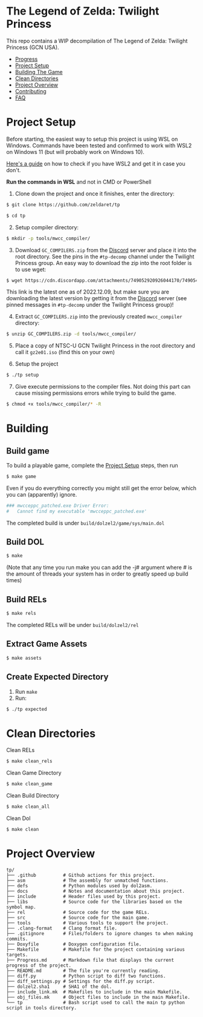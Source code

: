 # The Legend of Zelda: Twilight Princess

This repo contains a WIP decompilation of The Legend of Zelda: Twilight Princess (GCN USA).

<!--ts-->
* [Progress](./Progress.md)
* [Project Setup](#project-setup)
* [Building The Game](#building-the-game)  
* [Clean Directories](#clean-directories)
* [Project Overview](#project-overview)
* [Contributing](./docs/Contributing.md)
* [FAQ](https://zelda64.dev/games/tp)
        
<!--te-->

# Project Setup

Before starting, the easiest way to setup this project is using WSL on Windows. Commands have been tested and confirmed to work with WSL2 on Windows 11 (but will probably work on Windows 10).

[Here's a guide](https://learn.microsoft.com/en-us/windows/wsl/install#check-which-version-of-wsl-you-are-running) on how to check if you have WSL2 and get it in case you don't.

**Run the commands in WSL** and not in CMD or PowerShell

1. Clone down the project and once it finishes, enter the directory:

```bash
$ git clone https://github.com/zeldaret/tp

$ cd tp
```

2. Setup compiler directory:

```bash
$ mkdir -p tools/mwcc_compiler/
```

3. Download `GC_COMPILERS.zip` from the [Discord](https://discord.gg/Nshw5pHS4h) server and place it into the root directory. See the pins in the `#tp-decomp` channel under the Twilight Princess group. An easy way to download the zip into the root folder is to use wget:
```bash
$ wget https://cdn.discordapp.com/attachments/749052920926044170/749054695112441856/GC_COMPILERS.zip
```
This link is the latest one as of 2022.12.09, but make sure you are downloading the latest version by getting it from the [Discord](https://discord.gg/Nshw5pHS4h) server (see pinned messages in `#tp-decomp` under the Twilight Princess group)!

4. Extract `GC_COMPILERS.zip` into the previously created `mwcc_compiler` directory:

```bash
$ unzip GC_COMPILERS.zip -d tools/mwcc_compiler/
```

5. Place a copy of NTSC-U GCN Twilight Princess in the root directory and call it `gz2e01.iso` (find this on your own)

6. Setup the project

```bash
$ ./tp setup
```

7. Give execute permissions to the compiler files. Not doing this part can cause missing permissions errors while trying to build the game.
```bash
$ chmod +x tools/mwcc_compiler/* -R
```

# Building

## Build game

To build a playable game, complete the [Project Setup](#project-setup) steps, then run

```bash
$ make game
```
Even if you do everything correctly you might still get the error below, which you can (apparently) ignore.
```bash
### mwcceppc_patched.exe Driver Error:
#   Cannot find my executable 'mwcceppc_patched.exe'
```

The completed build is under `build/dolzel2/game/sys/main.dol`

## Build DOL

```bash
$ make
```

(Note that any time you run make you can add the -j# argument where # is the amount of threads your system has in order to greatly speed up build times)

## Build RELs

```bash
$ make rels
```

The completed RELs will be under `build/dolzel2/rel`

## Extract Game Assets

```bash
$ make assets
```

## Create Expected Directory

1. Run `make`
2. Run:

```bash
$ ./tp expected
```


# Clean Directories

Clean RELs

```bash
$ make clean_rels
```

Clean Game Directory

```bash
$ make clean_game
```

Clean Build Directory

```bash
$ make clean_all
```

Clean Dol

```bash
$ make clean
```


# Project Overview

```
tp/
├── .github          # Github actions for this project.
├── asm              # The assembly for unmatched functions.
├── defs             # Python modules used by dol2asm.
├── docs             # Notes and documentation about this project.
├── include          # Header files used by this project.
├── libs             # Source code for the libraries based on the symbol map.
├── rel              # Source code for the game RELs.
├── src              # Source code for the main game.
├── tools            # Various tools to support the project.
├── .clang-format    # Clang format file.
├── .gitignore       # Files/folders to ignore changes to when making commits.
├── Doxyfile         # Doxygen configuration file.
├── Makefile         # Makefile for the project containing various targets.
├── Progress.md      # Markdown file that displays the current progress of the project.
├── README.md        # The file you're currently reading.
├── diff.py          # Python script to diff two functions.
├── diff_settings.py # Settings for the diff.py script.
├── dolzel2.sha1     # SHA1 of the dol.
├── include_link.mk  # Makefiles to include in the main Makefile.
├── obj_files.mk     # Object files to include in the main Makefile.
└── tp               # Bash script used to call the main tp python script in tools directory.
```